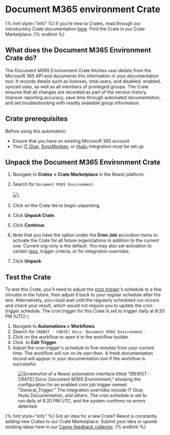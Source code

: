 # Document M365 environment Crate

{% hint style="info" %}
If you’re new to Crates, read through our introductory Crate documentation [here](https://docs.rewst.help/prebuilt-automations/crates). Find the Crate in our Crate Marketplace.
{% endhint %}

## What does the Document M365 Environment Crate do?

The Document M365 Environment Crate fetches user details from the Microsoft 365 API and documents this information in your documentation tool. It records details such as licenses, total users, and disabled, enabled, synced uses, as well as all members of privileged groups. The Crate ensures that all changes are recorded as part of the version history. Improve reporting accuracy, save time through automated documentation, and aid troubleshooting with readily available group information.&#x20;

## Crate prerequisites

Before using this automation:

* Ensure that you have an existing Microsoft 365 account&#x20;
* Your [IT Glue](../../configuration/integrations/integration-guides/it-glue-integration-setup.md), [SyncMonkey](../../configuration/integrations/integration-guides/syncmonkey-integration.md), or [Hudu](../../configuration/integrations/integration-guides/hudu-integration-setup.md) integration must be set up

## Unpack the Document M365 Environment Crate

1. Navigate to **Crates** **>** **Crate Marketplace** in the Rewst platform.
2. Search for `Document M365 Environment`.\
   \
   ![](<../../../.gitbook/assets/Screenshot 2025-07-24 at 12.26.02 PM.png>)\

3. Click on the Crate tile to begin unpacking.
4. Click **Unpack Crate**.
5. Click **Continue**.
6. Note that you have the option under the **Cron Job** accordion menu to activate the Crate for all future organizations in addition to the current one. Current org-only is the default. You may also set activation to certain [tags](https://docs.rewst.help/documentation/settings/tags-in-rewst), trigger criteria, or for integration overrides.&#x20;
7. Click **Unpack**.

## Test the Crate

To test this Crate, you'll need to adjust the [cron trigger](../../automations/intro-to-triggers/#core-cron-job)'s schedule to a few minutes in the future, then adjust it back to your regular schedule after the test. Alternatively, you could wait until the regularly scheduled run occurs and check your result, which would not require you to update the cron trigger schedule. The cron trigger for this Crate is set to trigger daily at 8:20 PM (UTC).\


1. Navigate to **Automations > Workflows**.
2. Search for `[REWST - CRATE] Docs: Document M365 Environment` .
3. Click on the workflow to open it in the workflow builder.
4. Click <img src="../../../.gitbook/assets/Screenshot 2025-05-21 at 2.57.06 PM (1).png" alt="" data-size="line"> to **Edit Trigger**.
5. Adjust the cron trigger's schedule to five minutes from your current time. The workflow will run on its own then. A fresh documentation record will appear in your documentation tool if the workflow is successful.

<figure><img src="../../../.gitbook/assets/Screenshot 2025-07-25 at 8.57.08 AM.png" alt="Screenshot of a Rewst automation interface titled “[REWST - CRATE] Docs: Document M365 Environment,” showing the configuration for an enabled cron job trigger named “General_Trigger.” The integration overrides include IT Glue, Hudu Documentation, and others. The cron schedule is set to run daily at 8:20 PM UTC, and the system confirms no errors detected."><figcaption></figcaption></figure>

{% hint style="info" %}
Got an idea for a new Crate? Rewst is constantly adding new Crates to our Crate Marketplace. Submit your idea or upvote existing ideas here in our [Canny feedback collector](https://rewst.canny.io/crates).
{% endhint %}
